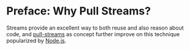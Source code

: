 # Preface: Why Pull Streams?

Streams provide an excellent way to both reuse and also reason about code, and [pull-streams](https://github.com/dominictarr/pull-stream) as concept further improve on this technique popularized by [Node.js](http://nodejs.org).
